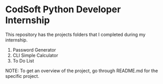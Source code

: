 # CodSoft Python Developer Internship

This repository has the projects folders that I completed during my internship.

1.  Password Generator
2. CLI Simple Calculator
3. To Do List


NOTE: To get an overview of the project, go through README.md for the specific project.